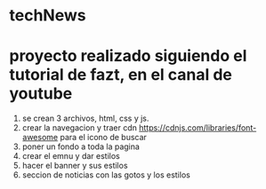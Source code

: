 # techNews
# proyecto realizado siguiendo el tutorial de fazt, en el canal de youtube

1. se crean 3 archivos, html, css y js.
2. crear la navegacion y traer cdn https://cdnjs.com/libraries/font-awesome para el icono de buscar
3. poner un fondo a toda la pagina
4. crear el emnu y dar estilos
5. hacer el banner y sus estilos
6. seccion de noticias con las gotos y los estilos


